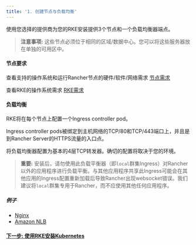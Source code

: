 ```yaml
---
title: '1. 创建节点与负载均衡'
---
```


使用您选择的提供商为您的RKE安装提供3个节点和一个负载均衡器端点。

> **注意事项:** 这些节点必须位于相同的区域/数据中心。您可以将这些服务器放在单独的可用区中。

#### 节点要求

查看支持的操作系统和运行Rancher节点的硬件/软件/网络需求 [节点需求](/docs/installation/requirements)

查看RKE的操作系统需求 [RKE需求]({{<baseurl>}}/rke/latest/en/os/)

#### 负载均衡

RKE将在每个节点上配置一个Ingress controller pod。

Ingress controller pods被绑定到主机网络的TCP/80和TCP/443端口上，并且是到Rancher Server的HTTPS流量的入口点。

将负载均衡器配置为基本的4层TCP转发器。确切的配置将取决于您的环境。

> **重要:**
> 安装后，请勿使用此负载平衡器（即`local`群集Ingress）对Rancher以外的应用程序进行负载平衡。与其他应用程序共享此Ingress可能会在其他应用的Ingress配置重新加载后导致Rancher出现websocket错误。我们建议将`local`群集专用于Rancher，而不应使用其他任何应用程序。

##### 例子

- [Nginx](/docs/installation/options/helm2/create-nodes-lb/nginx/)
- [Amazon NLB](/docs/installation/options/helm2/create-nodes-lb/nlb/)

#### [下一步: 使用RKE安装Kubernetes](/docs/installation/options/helm2/kubernetes-rke/)
